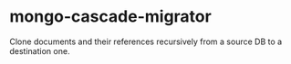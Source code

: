 # mongo-cascade-migrator

Clone documents and their references recursively from a source DB to a destination one.
